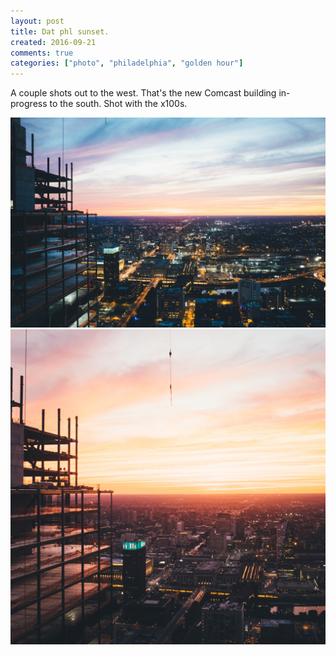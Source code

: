 ```yaml
---
layout: post
title: Dat phl sunset.
created: 2016-09-21
comments: true
categories: ["photo", "philadelphia", "golden hour"]
---
```


A couple shots out to the west. That's the new Comcast building in-progress to the south. Shot with the x100s.

![one](/static/images/posts/2016-09-21-sunset/one.jpg)
![two](/static/images/posts/2016-09-21-sunset/two.jpg)